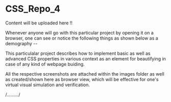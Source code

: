 # CSS_Repo_4

Content will be uploaded here !!

Whenever anyone will go with this particular project by opening it on a browser, one can see or notice the following things as shown below as a demography --

This particulalar project describes how to implement basic as well as advanced CSS properties in various context as an element for beautifying in case of any kind of webpage buiding.


All the respective screenshots are attached within the images folder as well as created/shown here as browser view, which will be effective for one's virtual visual simulation and verification.


/*.........*/

